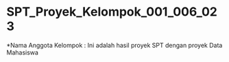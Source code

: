 # SPT_Proyek_Kelompok_001_006_023
*Nama Anggota Kelompok :
Ini adalah hasil proyek SPT dengan proyek Data Mahasiswa
